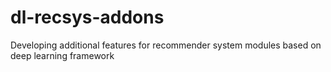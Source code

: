 # dl-recsys-addons
Developing additional features for recommender system modules based on deep learning framework
